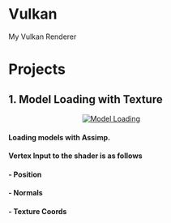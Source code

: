 # Vulkan
  My Vulkan Renderer
  
# Projects

## 1. Model Loading with Texture

&nbsp;&nbsp;&nbsp;&nbsp;&nbsp;&nbsp;&nbsp;&nbsp;&nbsp;&nbsp;&nbsp;&nbsp;&nbsp;&nbsp;&nbsp;&nbsp;&nbsp;&nbsp;&nbsp;&nbsp;&nbsp;&nbsp;&nbsp;&nbsp;&nbsp;&nbsp;&nbsp;&nbsp;&nbsp;&nbsp;&nbsp;&nbsp;&nbsp;&nbsp;&nbsp;&nbsp;&nbsp;[![Model Loading](Gifs/Vulkan___Model_Loading.gif)](https://youtu.be/W6YLzFhfPsc "Model Loading")


####    Loading models with Assimp.
        
####      Vertex Input to the shader is as follows
####      - Position
####      - Normals
####      - Texture Coords

